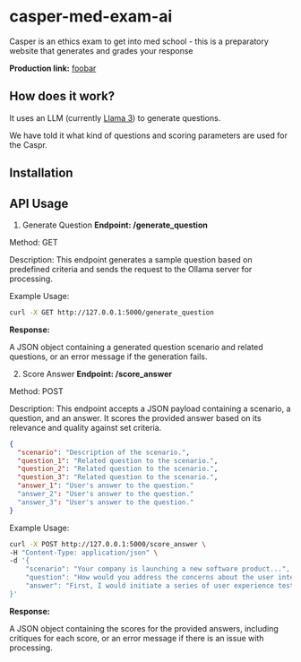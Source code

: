# casper-med-exam-ai
Casper is an ethics exam to get into med school - this is a preparatory website that generates and grades your response

**Production link:** [foobar]()
## How does it work?

It uses an LLM (currently [Llama 3](https://llama.meta.com/llama3/)) to generate questions. 

We have told it what kind of questions and scoring parameters are used for the Caspr. 


## Installation


## API Usage

1. Generate Question
**Endpoint: /generate_question**

Method: GET

Description: This endpoint generates a sample question based on predefined criteria and sends the request to the Ollama server for processing.

Example Usage: 
```bash
curl -X GET http://127.0.0.1:5000/generate_question
```

**Response:**

A JSON object containing a generated question scenario and related questions, or an error message if the generation fails.

2. Score Answer
**Endpoint: /score_answer**

Method: POST

Description: This endpoint accepts a JSON payload containing a scenario, a question, and an answer. It scores the provided answer based on its relevance and quality against set criteria.


```json
{
  "scenario": "Description of the scenario.",
  "question_1": "Related question to the scenario.",
  "question_2": "Related question to the scenario.",
  "question_3": "Related question to the scenario.",
  "answer_1": "User's answer to the question."
  "answer_2": "User's answer to the question."
  "answer_3": "User's answer to the question."
}
```

Example Usage:
```bash
curl -X POST http://127.0.0.1:5000/score_answer \
-H "Content-Type: application/json" \
-d '{
    "scenario": "Your company is launching a new software product...",
    "question": "How would you address the concerns about the user interface...",
    "answer": "First, I would initiate a series of user experience tests..."
}'
```

**Response:**

A JSON object containing the scores for the provided answers, including critiques for each score, or an error message if there is an issue with processing.






